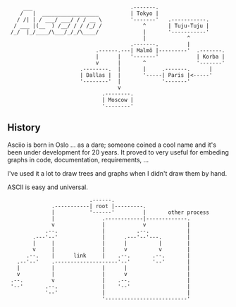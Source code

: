          ___                               .-------.
        /   |  __________________          | Tokyo |
       / /| | / ___/ ___/ / / __ \         '-------'   .-----------.
      / ___ |(__  ) /__/ / / /_/ /             ^       | Tuju-Tuju |
     /_/  |_/____/\___/_/_/\____/              |       '-----------'
                                               |             ^
                                           .-------.         |
                                .------.---| Malmö |---------'  .-------.
                                |      |   '-------'            | Korba |
                                v      |       ^                '-------'
                           .--------.  |       |     .-------.      |
                           | Dallas |  |       '-----| Paris |<-----'
                           '--------'  |             '-------'
                                       v
                                  .--------.
                                  | Moscow |
                                  '--------'


## History

Asciio is born in Oslo ... as a dare; someone coined a cool name and it's been under development for 20 years. It proved to very useful for embeding graphs in code, documentation, requirements, ... 

I've used it a lot to draw trees and graphs when I didn't draw them by hand. 

ASCII is easy and universal.

```
                          .------.
              .-----------| root |---------.
              |           '------'         |       other process
              |               .------------|-------------.
              v               |            v             |
            .--.              |          .--.            |
        .---'--'              |      .---'--'---.        |
        |     |               |      |          |        |
        v     |               |      v          v        |
      .--.    |      link     |    .--.       .--.       |
   .--'--'    .--------------------'--'       '--'       |
   |          |               |      |                   |
   v          |               |      v                   |
 .--.         v               |    .--.                  |
 '--'       .--.              |    '--'                  |
            '--'              |                          |
                              '--------------------------'
```

